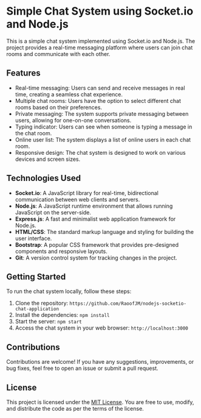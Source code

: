 # Simple Chat System using Socket.io and Node.js

This is a simple chat system implemented using Socket.io and Node.js. The project provides a real-time messaging platform where users can join chat rooms and communicate with each other.

## Features

- Real-time messaging: Users can send and receive messages in real time, creating a seamless chat experience.
- Multiple chat rooms: Users have the option to select different chat rooms based on their preferences.
- Private messaging: The system supports private messaging between users, allowing for one-on-one conversations.
- Typing indicator: Users can see when someone is typing a message in the chat room.
- Online user list: The system displays a list of online users in each chat room.
- Responsive design: The chat system is designed to work on various devices and screen sizes.

## Technologies Used

- **Socket.io**: A JavaScript library for real-time, bidirectional communication between web clients and servers.
- **Node.js**: A JavaScript runtime environment that allows running JavaScript on the server-side.
- **Express.js**: A fast and minimalist web application framework for Node.js.
- **HTML/CSS**: The standard markup language and styling for building the user interface.
- **Bootstrap**: A popular CSS framework that provides pre-designed components and responsive layouts.
- **Git**: A version control system for tracking changes in the project.

## Getting Started

To run the chat system locally, follow these steps:

1. Clone the repository: `https://github.com/RaoofJM/nodejs-socketio-chat-application`
2. Install the dependencies: `npm install`
3. Start the server: `npm start`
4. Access the chat system in your web browser: `http://localhost:3000`

## Contributions

Contributions are welcome! If you have any suggestions, improvements, or bug fixes, feel free to open an issue or submit a pull request.

## License

This project is licensed under the [MIT License](https://opensource.org/licenses/MIT). You are free to use, modify, and distribute the code as per the terms of the license.
